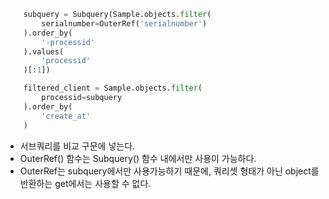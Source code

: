 ```python
    subquery = Subquery(Sample.objects.filter(
        serialnumber=OuterRef('serialnumber')
    ).order_by(
        '-processid'
    ).values(
        'processid'
    )[:1])

    filtered_client = Sample.objects.filter(
        processid=subquery
    ).order_by(
        'create_at'
    )
```

- 서브쿼리를 비교 구문에 넣는다. 
- OuterRef() 함수는 Subquery() 함수 내에서만 사용이 가능하다. 
- OuterRef는 subquery에서만 사용가능하기 때문에, 쿼리셋 형태가 아닌 object를 반환하는 get에서는 사용할 수 없다. 
